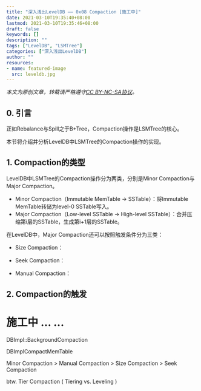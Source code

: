 ```yaml
---
title: "深入浅出LevelDB —— 0x08 Compaction [施工中]"
date: 2021-03-10T19:35:40+08:00
lastmod: 2021-03-10T19:35:46+08:00
draft: false
keywords: []
description: ""
tags: ["LevelDB", "LSMTree"]
categories: ["深入浅出LevelDB"]
author: ""
resources:
- name: featured-image
  src: leveldb.jpg
---
```


*本文为原创文章，转载请严格遵守[CC BY-NC-SA协议](https://creativecommons.org/licenses/by-nc-sa/4.0/)。*


<!--more-->

## 0. 引言

正如Rebalance与Spill之于B+Tree，Compaction操作是LSMTree的核心。

本节将介绍并分析LevelDB中LSMTree的Compaction操作的实现。

## 1. Compaction的类型



LevelDB中LSMTree的Compaction操作分为两类，分别是Minor Compaction与Major Compaction。

- Minor Compaction（Immutable MemTable -> SSTable）：将Immutable MemTable转储为level-0 SSTable写入。
- Major Compaction（Low-level SSTable -> High-level SSTable）：合并压缩第i层的SSTable，生成第i+1层的SSTable。

在LevelDB中，Major Compaction还可以按照触发条件分为三类：

- Size Compaction：

- Seek Compaction：

- Manual Compaction：

## 2. Compaction的触发





# 施工中 ... ...

DBImpl::BackgroundCompaction

DBImplCompactMemTable

Minor Compaction > Manual Compaction > Size Compaction > Seek Compaction

btw. Tier Compaction ( Tiering vs. Leveling )